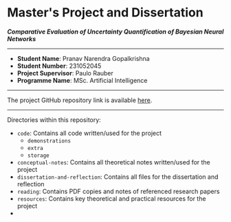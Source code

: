 <h1>Master's Project and Dissertation</h1>

**_Comparative Evaluation of Uncertainty Quantification of Bayesian Neural Networks_**

---

- **Student Name**: Pranav Narendra Gopalkrishna
- **Student Number**: 231052045
- **Project Supervisor**: Paulo Rauber
- **Programme Name**: MSc. Artificial Intelligence

---

The project GitHub repository link is available [here](https://github.com/pranigopu/mastersProject).

---

Directories within this repository:

- `code`: Contains all code written/used for the project
    - `demonstrations`
    - `extra`
    - `storage`
- `conceptual-notes`: Contains all theoretical notes written/used for the project
- `dissertation-and-reflection`: Contains all files for the dissertation and reflection
- `reading`: Contains PDF copies and notes of referenced research papers
- `resources`: Contains key theoretical and practical resources for the project
- 